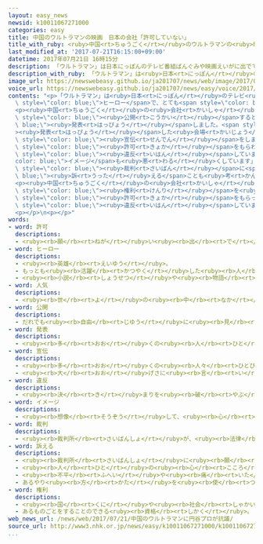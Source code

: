 ```yaml
---
layout: easy_news
newsid: k10011067271000
categories: easy
title: 中国のウルトラマンの映画　日本の会社「許可していない」
title_with_ruby: <ruby>中国<rt>ちゅうごく</rt></ruby>のウルトラマンの<ruby>映画<rt>えいが</rt></ruby>　<ruby>日本<rt>にっぽん</rt></ruby>の<ruby>会社<rt>かいしゃ</rt></ruby>「<ruby>許可<rt>きょか</rt></ruby>していない」
last_modified_at: '2017-07-21T16:15:00+09:00'
datetime: 2017年07月21日 16時15分
description: 「ウルトラマン」は日本にっぽんのテレビ番組ばんぐみや映画えいがに出でてくるヒーローで、とても人気にんきがあります。
description_with_ruby: 「ウルトラマン」は<ruby>日本<rt>にっぽん</rt></ruby>のテレビ<ruby>番組<rt>ばんぐみ</rt></ruby>や<ruby>映画<rt>えいが</rt></ruby>に<ruby>出<rt>で</rt></ruby>てくるヒーローで、とても<ruby>人気<rt>にんき</rt></ruby>があります。
image_url: https://newswebeasy.github.io/ja201707/news/web/image/2017/07/21/k10011067271000.jpg
voice_url: https://newswebeasy.github.io/ja201707/news/easy/voice/2017/07/21/k10011067271000.mp3
contents: "<p>「ウルトラマン」は<ruby>日本<rt>にっぽん</rt></ruby>のテレビ<ruby>番組<rt>ばんぐみ</rt></ruby>や<ruby>映画<rt>えいが</rt></ruby>に<ruby>出<rt>で</rt></ruby>てくる<span\
  \ style=\"color: blue;\">ヒーロー</span>で、とても<span style=\"color: blue;\"><ruby>人気<rt>にんき</rt></ruby></span>があります。</p>\n\
  <p><ruby>中国<rt>ちゅうごく</rt></ruby>の<ruby>会社<rt>かいしゃ</rt></ruby>が<ruby>１０日<rt>とおか</rt></ruby>、ウルトラマンの<ruby>新<rt>あたら</rt></ruby>しい<ruby>映画<rt>えいが</rt></ruby>を<ruby>今年<rt>ことし</rt></ruby>１０<ruby>月<rt>がつ</rt></ruby>に<span\
  \ style=\"color: blue;\"><ruby>公開<rt>こうかい</rt></ruby></span>すると<span style=\"color:\
  \ blue;\"><ruby>発表<rt>はっぴょう</rt></ruby></span>しました。<span style=\"color: blue;\"\
  ><ruby>発表<rt>はっぴょう</rt></ruby></span>した<ruby>会場<rt>かいじょう</rt></ruby>では、ウルトラマンのような<ruby>格好<rt>かっこう</rt></ruby>をした<ruby>人<rt>ひと</rt></ruby>が<ruby>映画<rt>えいが</rt></ruby>の<span\
  \ style=\"color: blue;\"><ruby>宣伝<rt>せんでん</rt></ruby></span>をしました。</p>\n<p>ウルトラマンのテレビ<ruby>番組<rt>ばんぐみ</rt></ruby>や<ruby>映画<rt>えいが</rt></ruby>を<ruby>作<rt>つく</rt></ruby>っている<ruby>円谷<rt>つぶらや</rt></ruby>プロダクションは１９<ruby>日<rt>にち</rt></ruby>、「<ruby>中国<rt>ちゅうごく</rt></ruby>の<ruby>会社<rt>かいしゃ</rt></ruby>は<ruby>私<rt>わたし</rt></ruby>たちの<span\
  \ style=\"color: blue;\"><ruby>許可<rt>きょか</rt></ruby></span>をもらわないでウルトラマンを<ruby>使<rt>つか</rt></ruby>っているため、<ruby>法律<rt>ほうりつ</rt></ruby>に<span\
  \ style=\"color: blue;\"><ruby>違反<rt>いはん</rt></ruby></span>しています。ウルトラマンの<span style=\"\
  color: blue;\">イメージ</span>も<ruby>悪<rt>わる</rt></ruby>くしています」と<ruby>言<rt>い</rt></ruby>いました。<ruby>円谷<rt>つぶらや</rt></ruby>プロダクションは、<span\
  \ style=\"color: blue;\"><ruby>裁判<rt>さいばん</rt></ruby></span>に<span style=\"color:\
  \ blue;\"><ruby>訴<rt>うった</rt></ruby>える</span>ことも<ruby>考<rt>かんが</rt></ruby>えています。</p>\n\
  <p><ruby>中国<rt>ちゅうごく</rt></ruby>の<ruby>会社<rt>かいしゃ</rt></ruby>は「ウルトラマンを<ruby>日本<rt>にっぽん</rt></ruby><ruby>以外<rt>いがい</rt></ruby>で<ruby>使<rt>つか</rt></ruby>う<span\
  \ style=\"color: blue;\"><ruby>権利<rt>けんり</rt></ruby></span>を<ruby>持<rt>も</rt></ruby>っている<ruby>会社<rt>かいしゃ</rt></ruby>から<span\
  \ style=\"color: blue;\"><ruby>許可<rt>きょか</rt></ruby></span>をもらっているため、<ruby>法律<rt>ほうりつ</rt></ruby>には<span\
  \ style=\"color: blue;\"><ruby>違反<rt>いはん</rt></ruby></span>していません」と<ruby>言<rt>い</rt></ruby>っています。</p>\n\
  <p></p>\n<p></p>"
words:
- word: 許可
  descriptions:
  - <ruby><rb>願</rb><rt>ねが</rt></ruby>い<ruby><rb>出</rb><rt>で</rt></ruby>ていたことを、よいと<ruby><rb>許</rb><rt>ゆる</rt></ruby>すこと。<ruby><rb>許</rb><rt>ゆる</rt></ruby>し。
- word: ヒーロー
  descriptions:
  - <ruby><rb>英雄</rb><rt>えいゆう</rt></ruby>。
  - もっとも<ruby><rb>活躍</rb><rt>かつやく</rt></ruby>した<ruby><rb>人</rb><rt>ひと</rt></ruby>。
  - <ruby><rb>小説</rb><rt>しょうせつ</rt></ruby>や<ruby><rb>物語</rb><rt>ものがたり</rt></ruby>などの、<ruby><rb>男</rb><rt>おとこ</rt></ruby>の<ruby><rb>主人公</rb><rt>しゅじんこう</rt></ruby>。
- word: 人気
  descriptions:
  - <ruby><rb>世</rb><rt>よ</rt></ruby>の<ruby><rb>中</rb><rt>なか</rt></ruby>の<ruby><rb>人</rb><rt>ひと</rt></ruby>たちのよい<ruby><rb>評判</rb><rt>ひょうばん</rt></ruby>。
- word: 公開
  descriptions:
  - だれでも<ruby><rb>自由</rb><rt>じゆう</rt></ruby>に<ruby><rb>見</rb><rt>み</rt></ruby>たり、<ruby><rb>聞</rb><rt>き</rt></ruby>いたり、<ruby><rb>使</rb><rt>つか</rt></ruby>ったりできるようにすること。
- word: 発表
  descriptions:
  - <ruby><rb>多</rb><rt>おお</rt></ruby>くの<ruby><rb>人</rb><rt>ひと</rt></ruby>に<ruby><rb>広</rb><rt>ひろ</rt></ruby>く<ruby><rb>知</rb><rt>し</rt></ruby>らせること。
- word: 宣伝
  descriptions:
  - <ruby><rb>多</rb><rt>おお</rt></ruby>くの<ruby><rb>人々</rb><rt>ひとびと</rt></ruby>に<ruby><rb>知</rb><rt>し</rt></ruby>らせ<ruby><rb>広</rb><rt>ひろ</rt></ruby>めること。
  - <ruby><rb>大</rb><rt>おお</rt></ruby>げさに<ruby><rb>言</rb><rt>い</rt></ruby>いふらすこと。
- word: 違反
  descriptions:
  - <ruby><rb>決</rb><rt>き</rt></ruby>まりを<ruby><rb>破</rb><rt>やぶ</rt></ruby>ること。
- word: イメージ
  descriptions:
  - <ruby><rb>想像</rb><rt>そうぞう</rt></ruby>して、<ruby><rb>心</rb><rt>こころ</rt></ruby>の<ruby><rb>中</rb><rt>なか</rt></ruby>にえがき<ruby><rb>出</rb><rt>だ</rt></ruby>す、ものの<ruby><rb>形</rb><rt>かたち</rt></ruby>や<ruby><rb>姿</rb><rt>すがた</rt></ruby>。
- word: 裁判
  descriptions:
  - <ruby><rb>裁判所</rb><rt>さいばんしょ</rt></ruby>が、<ruby><rb>法律</rb><rt>ほうりつ</rt></ruby>にもとづいて、それがよいか<ruby><rb>悪</rb><rt>わる</rt></ruby>いかを<ruby><rb>決</rb><rt>き</rt></ruby>めること。
- word: 訴える
  descriptions:
  - <ruby><rb>裁判所</rb><rt>さいばんしょ</rt></ruby>に<ruby><rb>願</rb><rt>ねが</rt></ruby>い<ruby><rb>出</rb><rt>で</rt></ruby>て、よい<ruby><rb>悪</rb><rt>わる</rt></ruby>いを<ruby><rb>決</rb><rt>き</rt></ruby>めてもらう。
  - <ruby><rb>人</rb><rt>ひと</rt></ruby>の<ruby><rb>心</rb><rt>こころ</rt></ruby>によびかける。
  - <ruby><rb>不平</rb><rt>ふへい</rt></ruby>や<ruby><rb>痛</rb><rt>いた</rt></ruby>みなどを<ruby><rb>人</rb><rt>ひと</rt></ruby>に<ruby><rb>言</rb><rt>い</rt></ruby>う。
  - あるやり<ruby><rb>方</rb><rt>かた</rt></ruby>を<ruby><rb>使</rb><rt>つか</rt></ruby>う。
- word: 権利
  descriptions:
  - <ruby><rb>国</rb><rt>くに</rt></ruby>や<ruby><rb>社会</rb><rt>しゃかい</rt></ruby>などの<ruby><rb>決</rb><rt>き</rt></ruby>まりで<ruby><rb>認</rb><rt>みと</rt></ruby>められている<ruby><rb>利益</rb><rt>りえき</rt></ruby>。
  - あるものごとをすることのできる<ruby><rb>資格</rb><rt>しかく</rt></ruby>。
web_news_url: /news/web/2017/07/21/中国のウルトラマンに円谷プロが抗議/
source_url: http://www3.nhk.or.jp/news/easy/k10011067271000/k10011067271000.html
...
```

